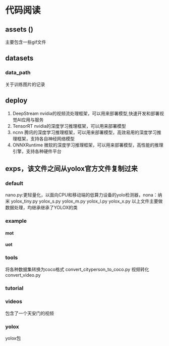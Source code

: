 # 代码阅读
## assets ()
主要包含一些gif文件
## datasets
### data_path
关于训练图片的记录
## deploy
1. DeepStream
nvidia的视频流处理框架，可以用来部署模型,快速开发和部署视觉AI应用与服务
2. TensorRT
nvidia的深度学习推理框架，可以用来部署模型
3. ncnn
腾讯的深度学习推理框架，可以用来部署模型，高效易用的深度学习推理框架，支持各自神经网络模型
4. ONNXRuntime
微软的深度学习推理框架，可以用来部署模型，高性能的推理引擎，支持各种硬件平台
## exps，该文件之间从yolox官方文件复制过来
### default
nano.py:更轻量化，以面向CPU和移动端的低算力设备的yolo检测器，nona：纳米
yolox_tiny.py
yolox_s.py
yolox_m.py
yolox_l.py
yolox_x.py
以上文件主要做数据处理，均继承继承了YOLOX的类
### example
#### mot
#### uot
### tools
将各种数据集转换为coco格式
convert_cityperson_to_coco.py
视频转化
convert_video.py

### tutorial
### videos
包含了一个天安门的视频
### yolox
yolox包